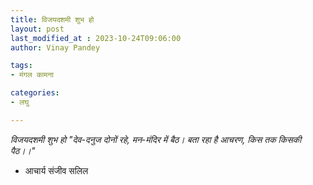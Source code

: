 ```yaml
---
title: विजयदशमी शुभ हो
layout: post
last_modified_at : 2023-10-24T09:06:00
author: Vinay Pandey

tags:
- मंगल कामना

categories:
- लघु

---
```


*विजयदशमी शुभ हो*
_"देव-दनुज दोनों रहे,_
_मन-मंदिर में बैठ।_
_बता रहा है आचरण,_
_किस तक किसकी पैठ।।"_
 - आचार्य संजीव सलिल
